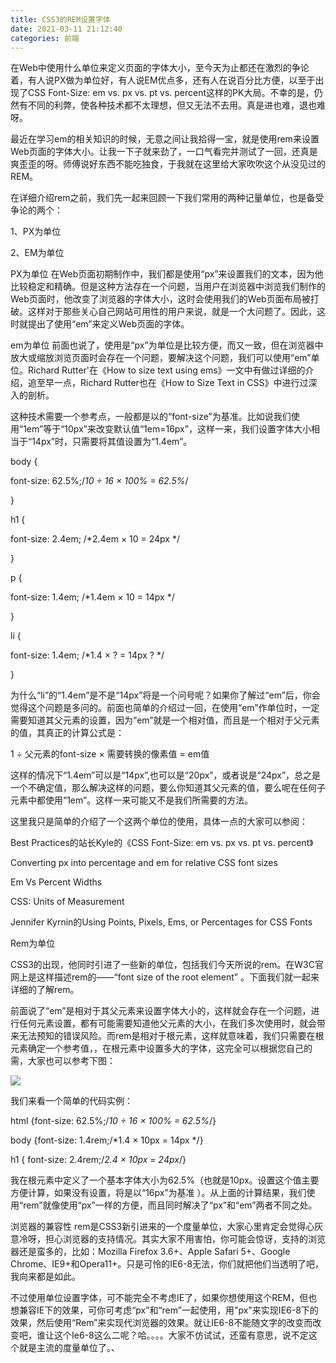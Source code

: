```yaml
---
title: CSS3的REM设置字体
date: 2021-03-11 21:12:40
categories: 前端
---
```


在Web中使用什么单位来定义页面的字体大小，至今天为止都还在激烈的争论着，有人说PX做为单位好，有人说EM优点多，还有人在说百分比方便，以至于出现了CSS Font-Size: em vs. px vs. pt vs. percent这样的PK大局。不幸的是，仍然有不同的利弊，使各种技术都不太理想，但又无法不去用。真是进也难，退也难呀。

最近在学习em的相关知识的时候，无意之间让我拾得一宝，就是使用rem来设置Web页面的字体大小。让我一下子就来劲了，一口气看完并测试了一回，还真是爽歪歪的呀。师傅说好东西不能吃独食，于我就在这里给大家吹吹这个从没见过的REM。

在详细介绍rem之前，我们先一起来回顾一下我们常用的两种记量单位，也是备受争论的两个：

1、PX为单位

2、EM为单位

PX为单位
在Web页面初期制作中，我们都是使用“px”来设置我们的文本，因为他比较稳定和精确。但是这种方法存在一个问题，当用户在浏览器中浏览我们制作的Web页面时，他改变了浏览器的字体大小，这时会使用我们的Web页面布局被打破。这样对于那些关心自己网站可用性的用户来说，就是一个大问题了。因此，这时就提出了使用“em”来定义Web页面的字体。

em为单位
前面也说了，使用是“px”为单位是比较方便，而又一致，但在浏览器中放大或缩放浏览页面时会存在一个问题，要解决这个问题，我们可以使用“em”单位。Richard Rutter'在《How to size text using ems》一文中有做过详细的介绍，追至早一点，Richard Rutter也在《How to Size Text in CSS》中进行过深入的剖析。

这种技术需要一个参考点，一般都是以的“font-size”为基准。比如说我们使用“1em”等于“10px”来改变默认值“1em=16px”，这样一来，我们设置字体大小相当于“14px”时，只需要将其值设置为“1.4em”。

body {

font-size: 62.5%;/*10 ÷ 16 × 100% = 62.5%*/

}

h1 {

font-size: 2.4em; /*2.4em × 10 = 24px */

}

p {

font-size: 1.4em; /*1.4em × 10 = 14px */

}

li {

font-size: 1.4em; /*1.4 × ? = 14px ? */

}

为什么“li”的“1.4em”是不是“14px”将是一个问号呢？如果你了解过“em”后，你会觉得这个问题是多问的。前面也简单的介绍过一回，在使用“em”作单位时，一定需要知道其父元素的设置，因为“em”就是一个相对值，而且是一个相对于父元素的值，其真正的计算公式是：

1 ÷ 父元素的font-size × 需要转换的像素值 = em值

这样的情况下“1.4em”可以是“14px”,也可以是“20px”，或者说是“24px”，总之是一个不确定值，那么解决这样的问题，要么你知道其父元素的值，要么呢在任何子元素中都使用“1em”。这样一来可能又不是我们所需要的方法。

这里我只是简单的介绍了一个这两个单位的使用，具体一点的大家可以参阅：

Best Practices的站长Kyle的《CSS Font-Size: em vs. px vs. pt vs. percent》

Converting px into percentage and em for relative CSS font sizes

Em Vs Percent Widths

CSS: Units of Measurement

Jennifer Kyrnin的Using Points, Pixels, Ems, or Percentages for CSS Fonts

Rem为单位

  CSS3的出现，他同时引进了一些新的单位，包括我们今天所说的rem。在W3C官网上是这样描述rem的——“font size of the root element” 。下面我们就一起来详细的了解rem。

前面说了“em”是相对于其父元素来设置字体大小的，这样就会存在一个问题，进行任何元素设置，都有可能需要知道他父元素的大小，在我们多次使用时，就会带来无法预知的错误风险。而rem是相对于根元素，这样就意味着，我们只需要在根元素确定一个参考值，，在根元素中设置多大的字体，这完全可以根据您自己的需，大家也可以参考下图：

![](https://upload-images.jianshu.io/upload_images/10024246-a9ca7cd8c5a5eb5f.png?imageMogr2/auto-orient/strip%7CimageView2/2/w/1240)


我们来看一个简单的代码实例：

html {font-size: 62.5%;/*10 ÷ 16 × 100% = 62.5%*/}  

body {font-size: 1.4rem;/*1.4 × 10px = 14px */}  

h1 { font-size: 2.4rem;/*2.4 × 10px = 24px*/}

我在根元素中定义了一个基本字体大小为62.5%（也就是10px。设置这个值主要方便计算，如果没有设置，将是以“16px”为基准 ）。从上面的计算结果，我们使用“rem”就像使用“px”一样的方便，而且同时解决了“px”和“em”两者不同之处。

浏览器的兼容性
rem是CSS3新引进来的一个度量单位，大家心里肯定会觉得心灰意冷呀，担心浏览器的支持情况。其实大家不用害怕，你可能会惊讶，支持的浏览器还是蛮多的，比如：Mozilla Firefox 3.6+、Apple Safari 5+、Google Chrome、IE9+和Opera11+。只是可怜的IE6-8无法，你们就把他们当透明了吧，我向来都是如此。

不过使用单位设置字体，可不能完全不考虑IE了，如果你想使用这个REM，但也想兼容IE下的效果，可你可考虑“px”和“rem”一起使用，用"px"来实现IE6-8下的效果，然后使用“Rem”来实现代浏览器的效果。就让IE6-8不能随文字的改变而改变吧，谁让这个Ie6-8这么二呢？哈。。。。大家不仿试试，还蛮有意思，说不定这个就是主流的度量单位了。、